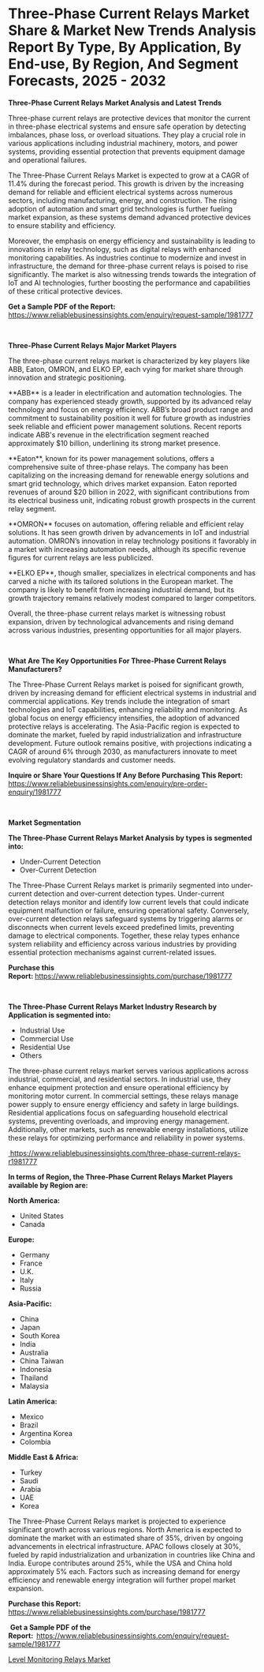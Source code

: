 <p><h1>Three-Phase Current Relays Market Share & Market New Trends Analysis Report By Type, By Application, By End-use, By Region, And Segment Forecasts, 2025 - 2032</h1></p><p><strong>Three-Phase Current Relays Market Analysis and Latest Trends</strong></p>
<p><p>Three-phase current relays are protective devices that monitor the current in three-phase electrical systems and ensure safe operation by detecting imbalances, phase loss, or overload situations. They play a crucial role in various applications including industrial machinery, motors, and power systems, providing essential protection that prevents equipment damage and operational failures.</p><p>The Three-Phase Current Relays Market is expected to grow at a CAGR of 11.4% during the forecast period. This growth is driven by the increasing demand for reliable and efficient electrical systems across numerous sectors, including manufacturing, energy, and construction. The rising adoption of automation and smart grid technologies is further fueling market expansion, as these systems demand advanced protective devices to ensure stability and efficiency.</p><p>Moreover, the emphasis on energy efficiency and sustainability is leading to innovations in relay technology, such as digital relays with enhanced monitoring capabilities. As industries continue to modernize and invest in infrastructure, the demand for three-phase current relays is poised to rise significantly. The market is also witnessing trends towards the integration of IoT and AI technologies, further boosting the performance and capabilities of these critical protective devices.</p></p>
<p><strong>Get a Sample PDF of the Report:&nbsp;</strong> <a href="https://www.reliablebusinessinsights.com/enquiry/request-sample/1981777?utm_campaign=2446&utm_medium=2&utm_source=Github&utm_content=ia&utm_term=07042025&utm_id=three-phase-current-relays">https://www.reliablebusinessinsights.com/enquiry/request-sample/1981777</a></p>
<p>&nbsp;</p>
<p><strong>Three-Phase Current Relays Major Market Players</strong></p>
<p><p>The three-phase current relays market is characterized by key players like ABB, Eaton, OMRON, and ELKO EP, each vying for market share through innovation and strategic positioning.</p><p>**ABB** is a leader in electrification and automation technologies. The company has experienced steady growth, supported by its advanced relay technology and focus on energy efficiency. ABB’s broad product range and commitment to sustainability position it well for future growth as industries seek reliable and efficient power management solutions. Recent reports indicate ABB's revenue in the electrification segment reached approximately $10 billion, underlining its strong market presence.</p><p>**Eaton**, known for its power management solutions, offers a comprehensive suite of three-phase relays. The company has been capitalizing on the increasing demand for renewable energy solutions and smart grid technology, which drives market expansion. Eaton reported revenues of around $20 billion in 2022, with significant contributions from its electrical business unit, indicating robust growth prospects in the current relay segment.</p><p>**OMRON** focuses on automation, offering reliable and efficient relay solutions. It has seen growth driven by advancements in IoT and industrial automation. OMRON’s innovation in relay technology positions it favorably in a market with increasing automation needs, although its specific revenue figures for current relays are less publicized.</p><p>**ELKO EP**, though smaller, specializes in electrical components and has carved a niche with its tailored solutions in the European market. The company is likely to benefit from increasing industrial demand, but its growth trajectory remains relatively modest compared to larger competitors.</p><p>Overall, the three-phase current relays market is witnessing robust expansion, driven by technological advancements and rising demand across various industries, presenting opportunities for all major players.</p></p>
<p>&nbsp;</p>
<p><strong>What Are The Key Opportunities For Three-Phase Current Relays Manufacturers?</strong></p>
<p><p>The Three-Phase Current Relays market is poised for significant growth, driven by increasing demand for efficient electrical systems in industrial and commercial applications. Key trends include the integration of smart technologies and IoT capabilities, enhancing reliability and monitoring. As global focus on energy efficiency intensifies, the adoption of advanced protective relays is accelerating. The Asia-Pacific region is expected to dominate the market, fueled by rapid industrialization and infrastructure development. Future outlook remains positive, with projections indicating a CAGR of around 6% through 2030, as manufacturers innovate to meet evolving regulatory standards and customer needs.</p></p>
<p><strong>Inquire or Share Your Questions If Any Before Purchasing This Report:</strong> <a href="https://www.reliablebusinessinsights.com/enquiry/pre-order-enquiry/1981777?utm_campaign=2446&utm_medium=2&utm_source=Github&utm_content=ia&utm_term=07042025&utm_id=three-phase-current-relays">https://www.reliablebusinessinsights.com/enquiry/pre-order-enquiry/1981777</a></p>
<p>&nbsp;</p>
<p><strong>Market Segmentation</strong></p>
<p><strong>The Three-Phase Current Relays Market Analysis by types is segmented into:</strong></p>
<p><ul><li>Under-Current Detection</li><li>Over-Current Detection</li></ul></p>
<p><p>The Three-Phase Current Relays market is primarily segmented into under-current detection and over-current detection types. Under-current detection relays monitor and identify low current levels that could indicate equipment malfunction or failure, ensuring operational safety. Conversely, over-current detection relays safeguard systems by triggering alarms or disconnects when current levels exceed predefined limits, preventing damage to electrical components. Together, these relay types enhance system reliability and efficiency across various industries by providing essential protection mechanisms against current-related issues.</p></p>
<p><strong>Purchase this Report:&nbsp;</strong><a href="https://www.reliablebusinessinsights.com/purchase/1981777?utm_campaign=2446&utm_medium=2&utm_source=Github&utm_content=ia&utm_term=07042025&utm_id=three-phase-current-relays">https://www.reliablebusinessinsights.com/purchase/1981777</a></p>
<p>&nbsp;</p>
<p><strong>The Three-Phase Current Relays Market Industry Research by Application is segmented into:</strong></p>
<p><ul><li>Industrial Use</li><li>Commercial Use</li><li>Residential Use</li><li>Others</li></ul></p>
<p><p>The three-phase current relays market serves various applications across industrial, commercial, and residential sectors. In industrial use, they enhance equipment protection and ensure operational efficiency by monitoring motor current. In commercial settings, these relays manage power supply to ensure energy efficiency and safety in large buildings. Residential applications focus on safeguarding household electrical systems, preventing overloads, and improving energy management. Additionally, other markets, such as renewable energy installations, utilize these relays for optimizing performance and reliability in power systems.</p></p>
<p><a href="https://www.reliablebusinessinsights.com/three-phase-current-relays-r1981777?utm_campaign=2446&utm_medium=2&utm_source=Github&utm_content=ia&utm_term=07042025&utm_id=three-phase-current-relays">&nbsp;https://www.reliablebusinessinsights.com/three-phase-current-relays-r1981777</a></p>
<p><strong>In terms of Region, the Three-Phase Current Relays Market Players available by Region are:</strong></p>
<p>
    <p> <strong> North America: </strong>
        <ul>
            <li>United States</li>
            <li>Canada</li>
        </ul>
        </p> 
    <p> <strong> Europe: </strong>
        <ul>
            <li>Germany</li>
            <li>France</li>
            <li>U.K.</li>
            <li>Italy</li>
            <li>Russia</li>
        </ul>
        </p> 
    <p> <strong> Asia-Pacific: </strong>
        <ul>
            <li>China</li>
            <li>Japan</li>
            <li>South Korea</li>
            <li>India</li>
            <li>Australia</li>
            <li>China Taiwan</li>
            <li>Indonesia</li>
            <li>Thailand</li>
            <li>Malaysia</li>
        </ul>
        </p> 
    <p> <strong> Latin America: </strong>
        <ul>
            <li>Mexico</li>
            <li>Brazil</li>
            <li>Argentina Korea</li>
            <li>Colombia</li>
        </ul>
        </p> 
    <p> <strong> Middle East & Africa: </strong>
        <ul>
            <li>Turkey</li>
            <li>Saudi</li>
            <li>Arabia</li>
            <li>UAE</li>
            <li>Korea</li>
        </ul>
    </p>
    </p>
<p><p>The Three-Phase Current Relays market is projected to experience significant growth across various regions. North America is expected to dominate the market with an estimated share of 35%, driven by ongoing advancements in electrical infrastructure. APAC follows closely at 30%, fueled by rapid industrialization and urbanization in countries like China and India. Europe contributes around 25%, while the USA and China hold approximately 5% each. Factors such as increasing demand for energy efficiency and renewable energy integration will further propel market expansion.</p></p>
<p><strong>Purchase this Report: </strong><a href="https://www.reliablebusinessinsights.com/purchase/1981777?utm_campaign=2446&utm_medium=2&utm_source=Github&utm_content=ia&utm_term=07042025&utm_id=three-phase-current-relays">https://www.reliablebusinessinsights.com/purchase/1981777</a></p>
<p>&nbsp;<strong>Get a Sample PDF of the Report:&nbsp;&nbsp;</strong><a href="https://www.reliablebusinessinsights.com/enquiry/request-sample/1981777?utm_campaign=2446&utm_medium=2&utm_source=Github&utm_content=ia&utm_term=07042025&utm_id=three-phase-current-relays">https://www.reliablebusinessinsights.com/enquiry/request-sample/1981777</a></p>
<p><strong></strong></p>
<p><p><a href="https://github.com/triattwood9919/Market-Research-Report-List-1/blob/main/level-monitoring-relays-market.md?utm_campaign=2446&utm_medium=2&utm_source=Github&utm_content=ia&utm_term=07042025&utm_id=three-phase-current-relays">Level Monitoring Relays Market</a></p></p>